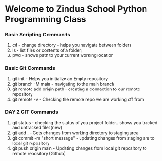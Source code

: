 # Welcome to Zindua School Python Programming Class

### Basic Scripting Commands
1. cd - change directory - helps you navigate between folders
2. ls - list files or contents of a folder;
3. pwd - shows path to your current working location

### Basic Git Commands
1. git init - Helps you initialize an Empty repository
2. git branch -M main - navigating to the main branch 
3. git remote add origin path - creating a connaction to our remote repository
3. git remote -v - Checking the remote repo we are working off from

### DAY 2 GIT Commands
1. git status - checking the status of you project folder.. shows you tracked and untracked files(new)
2. git add . - Gets changes from working directory to staging area
3. git commit -m "short message" - updating changes from staging are to local git repository
4. git push origin main - Updating changes from local git repository to remote repository (Github)